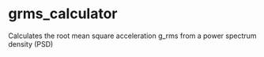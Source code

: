 # grms_calculator
Calculates the root mean square acceleration g_rms from a power spectrum density (PSD)
